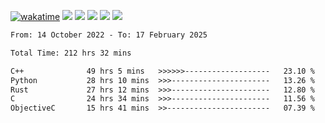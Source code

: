 [![wakatime](https://wakatime.com/badge/user/368879df-dc38-4b1a-86c4-8a2054a0e074.svg)](https://wakatime.com/@368879df-dc38-4b1a-86c4-8a2054a0e074)
<img src="https://img.shields.io/badge/Windows-0078D6?style=flat&logo=Windows&logoColor=white">
<img src="https://img.shields.io/badge/IntelliJ_IDEA-000000.svg?style=flat&logo=IntelliJ-IDEA&logoColor=white">
<img src="https://img.shields.io/badge/CLion-000000.svg?style=flat&logo=CLion&logoColor=white">
<img src="https://img.shields.io/badge/Visual_Studio_Code-007ACC?style=flat&logo=Visual-Studio-Code&logoColor=white">
<img src="https://img.shields.io/badge/Discord-5865F2?label=kano42&style=flat&logo=discord&logoColor=white">
<br>


<!--START_SECTION:waka-->

```txt
From: 14 October 2022 - To: 17 February 2025

Total Time: 212 hrs 32 mins

C++              49 hrs 5 mins   >>>>>>-------------------   23.10 %
Python           28 hrs 10 mins  >>>----------------------   13.26 %
Rust             27 hrs 12 mins  >>>----------------------   12.80 %
C                24 hrs 34 mins  >>>----------------------   11.56 %
ObjectiveC       15 hrs 41 mins  >>-----------------------   07.39 %
```

<!--END_SECTION:waka-->
